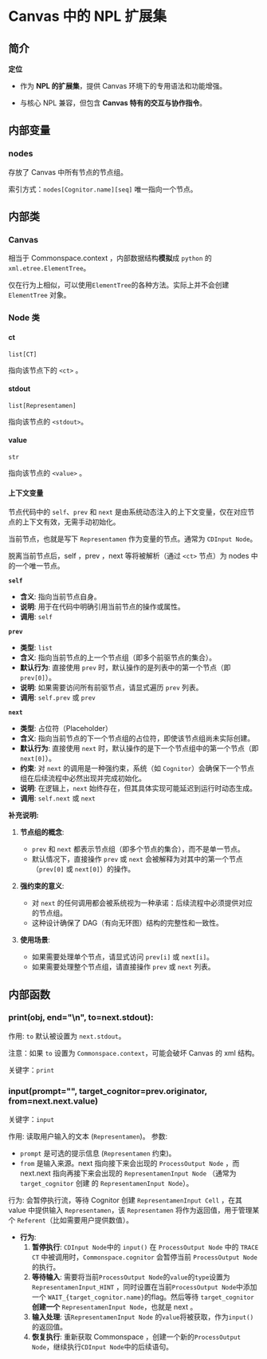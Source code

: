 # Canvas 中的 NPL 扩展集

## 简介

**定位**

- 作为 **NPL 的扩展集**，提供 Canvas 环境下的专用语法和功能增强。
    
- 与核心 NPL 兼容，但包含 **Canvas 特有的交互与协作指令**。

## 内部变量

### nodes

存放了 Canvas 中所有节点的节点组。

索引方式：`nodes[Cognitor.name][seq]` 唯一指向一个节点。

## 内部类

### Canvas

相当于 Commonspace.context ，内部数据结构**模拟**成 `python` 的 `xml.etree.ElementTree`。

仅在行为上相似，可以使用`ElementTree`的各种方法。实际上并不会创建 `ElementTree` 对象。

### Node 类

#### ct
`list[CT]`

指向该节点下的 `<ct>` 。

#### stdout
`list[Representamen]`

指向该节点的 `<stdout>`。

#### value
`str`

指向该节点的 `<value>` 。

#### 上下文变量

节点代码中的 `self`、`prev` 和 `next` 是由系统动态注入的上下文变量，仅在对应节点的上下文有效，无需手动初始化。

当前节点，也就是写下 `Representamen` 作为变量的节点。通常为 `CDInput Node`。

脱离当前节点后，self ，prev ，next 等将被解析（通过 `<ct>` 节点）为 nodes 中的一个唯一节点。

**`self`**
- **含义**: 指向当前节点自身。  
- **说明**: 用于在代码中明确引用当前节点的操作或属性。
- **调用**: `self`

**`prev`**
- **类型**: `list`  
- **含义**: 指向当前节点的上一个节点组（即多个前驱节点的集合）。  
- **默认行为**: 直接使用 `prev` 时，默认操作的是列表中的第一个节点（即 `prev[0]`）。  
- **说明**: 如果需要访问所有前驱节点，请显式遍历 `prev` 列表。
- **调用**: `self.prev` 或 `prev`

**`next`**
- **类型**: 占位符（Placeholder）  
- **含义**: 指向当前节点的下一个节点组的占位符，即使该节点组尚未实际创建。  
- **默认行为**: 直接使用 `next` 时，默认操作的是下一个节点组中的第一个节点（即 `next[0]`）。  
- **约束**: 对 `next` 的调用是一种强约束，系统（如 `Cognitor`）会确保下一个节点组在后续流程中必然出现并完成初始化。  
- **说明**: 在逻辑上，`next` 始终存在，但其具体实现可能延迟到运行时动态生成。
- **调用**: `self.next` 或 `next`

**补充说明:**

1. **节点组的概念**:
   - `prev` 和 `next` 都表示节点组（即多个节点的集合），而不是单一节点。
   - 默认情况下，直接操作 `prev` 或 `next` 会被解释为对其中的第一个节点（`prev[0]` 或 `next[0]`）的操作。

2. **强约束的意义**:
   - 对 `next` 的任何调用都会被系统视为一种承诺：后续流程中必须提供对应的节点组。
   - 这种设计确保了 DAG（有向无环图）结构的完整性和一致性。

3. **使用场景**:
   - 如果需要处理单个节点，请显式访问 `prev[i]` 或 `next[i]`。
   - 如果需要处理整个节点组，请直接操作 `prev` 或 `next` 列表。


## 内部函数

### print(obj, end="\n", to=next.stdout):

作用: `to` 默认被设置为 `next.stdout`。

注意：如果 `to` 设置为 `Commonspace.context`，可能会破坏 Canvas 的 xml 结构。

关键字：`print`

### input(prompt="", target_cognitor=prev.originator, from=next.next.value)

关键字：`input`

作用: 读取用户输入的文本 (`Representamen`)。
参数: 
- `prompt` 是可选的提示信息 (`Representamen` 约束)。
- `from` 是输入来源。next 指向接下来会出现的 `ProcessOutput Node` ，而next.next 指向再接下来会出现的 `RepresentamenInput Node` （通常为 `target_cognitor` 创建 的 `RepresentamenInput Node`）。

行为: 会暂停执行流，等待 Cognitor 创建 `RepresentamenInput Cell` ，在其 value 中提供输入 `Representamen`，该 `Representamen` 将作为返回值，用于管理某个 `Referent`（比如需要用户提供数值）。

*   **行为**: 
	1.   **暂停执行**: `CDInput Node`中的 `input()` 在 `ProcessOutput Node` 中的 `TRACE CT` 中被调用时，`Commonspace.cognitor` 会暂停当前 `ProcessOutput Node` 的执行。
	2.   **等待输入**: 需要将当前`ProcessOutput Node`的`value`的`type`设置为`RepresentamenInput_HINT` ，同时设置在当前`ProcessOutput Node`中添加一个 `WAIT_{target_cognitor.name}`的flag。然后等待 `target_cognitor` **创建一个** `RepresentamenInput Node`，也就是 next 。
	3.   **输入处理**: 该`RepresentamenInput Node` 的`value`将被获取，作为`input()`的返回值。
	4.   **恢复执行**: 重新获取 Commonspace ，创建一个新的`ProcessOutput Node`，继续执行`CDInput Node`中的后续语句。